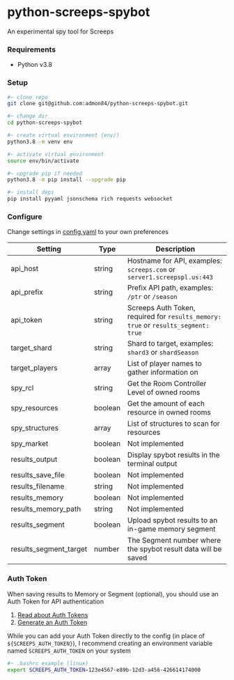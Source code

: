 # python-screeps-spybot

An experimental spy tool for Screeps

### Requirements

- Python v3.8

### Setup

```bash
#~ clone repo
git clone git@github.com:admon84/python-screeps-spybot.git

#~ change dir
cd python-screeps-spybot

#~ create virtual environment (env/)
python3.8 -m venv env

#~ activate virtual environment
source env/bin/activate

#~ upgrade pip if needed
python3.8 -m pip install --upgrade pip

#~ install deps
pip install pyyaml jsonschema rich requests websocket
```

### Configure

Change settings in [config.yaml](config.yaml) to your own preferences

|Setting|Type|Description|
|-------|----|-----------|
|api_host|string|Hostname for API, examples: `screeps.com` or `server1.screepspl.us:443`|
|api_prefix|string|Prefix API path, examples: `/ptr` or `/season`|
|api_token|string|Screeps Auth Token, required for `results_memory: true` or `results_segment: true`|
|target_shard|string|Shard to target, examples: `shard3` or `shardSeason`|
|target_players|array|List of player names to gather information on|
|spy_rcl|string|Get the Room Controller Level of owned rooms|
|spy_resources|boolean|Get the amount of each resource in owned rooms|
|spy_structures|array|List of structures to scan for resources|
|spy_market|boolean|Not implemented|
|results_output|boolean|Display spybot results in the terminal output|
|results_save_file|boolean|Not implemented|
|results_filename|string|Not implemented|
|results_memory|boolean|Not implemented|
|results_memory_path|string|Not implemented|
|results_segment|boolean|Upload spybot results to an in-game memory segment|
|results_segment_target|number|The Segment number where the spybot result data will be saved|

### Auth Token

When saving results to Memory or Segment (optional), you should use an Auth Token for API authentication

1. [Read about Auth Tokens](https://docs.screeps.com/auth-tokens.html)
2. [Generate an Auth Token](https://screeps.com/a/#!/account/auth-tokens)

While you can add your Auth Token directly to the config (in place of `${SCREEPS_AUTH_TOKEN}`),
I recommend creating an environment variable named `SCREEPS_AUTH_TOKEN` on your system

```bash
#~ .bashrc example (linux)
export SCREEPS_AUTH_TOKEN=123e4567-e89b-12d3-a456-426614174000
```

